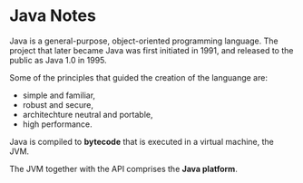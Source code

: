 
Java Notes
==========

Java is a general-purpose, object-oriented programming language. The project that later became Java was first initiated in 1991, and released to the public as Java 1.0 in 1995.

Some of the principles that guided the creation of the languange are:

- simple and familiar,
- robust and secure,
- architechture neutral and portable,
- high performance.

Java is compiled to __bytecode__ that is executed in a virtual machine, the JVM. 

The JVM together with the API comprises the __Java platform__.
